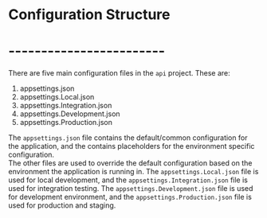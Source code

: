 # Configuration Structure
# ------------------------
There are five main configuration files in the `api` project. These are:
1. appsettings.json
2. appsettings.Local.json
3. appsettings.Integration.json
4. appsettings.Development.json
5. appsettings.Production.json

The `appsettings.json` file contains the default/common configuration for the application, and the contains placeholders for the environment specific configuration.  
The other files are used to override the default configuration based on the environment the application is running in. The `appsettings.Local.json` file is used for local development, and the `appsettings.Integration.json` file is used for integration testing. The `appsettings.Development.json` file is used for development environment, and the `appsettings.Production.json` file is used for production and staging.
